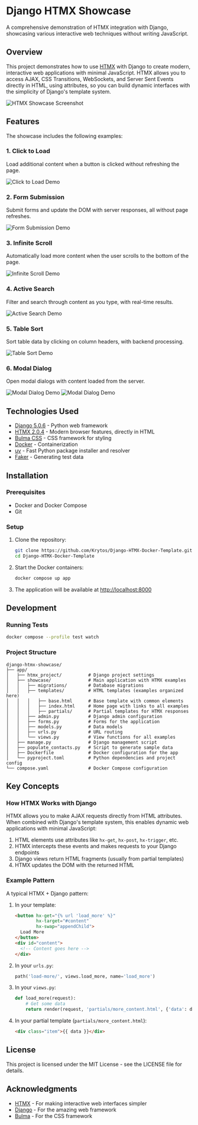 # Django HTMX Showcase

A comprehensive demonstration of HTMX integration with Django, showcasing various interactive web techniques without writing JavaScript.

## Overview

This project demonstrates how to use [HTMX](https://htmx.org/) with Django to create modern, interactive web applications with minimal JavaScript. HTMX allows you to access AJAX, CSS Transitions, WebSockets, and Server Sent Events directly in HTML, using attributes, so you can build dynamic interfaces with the simplicity of Django's template system.

![HTMX Showcase Screenshot](https://imgur.com/BSyPwUl.png)

## Features

The showcase includes the following examples:

### 1. Click to Load
Load additional content when a button is clicked without refreshing the page.

![Click to Load Demo](https://i.imgur.com/aZJSpLS.png)

### 2. Form Submission
Submit forms and update the DOM with server responses, all without page refreshes.

![Form Submission Demo](https://i.imgur.com/mn5QEe9.png)

### 3. Infinite Scroll
Automatically load more content when the user scrolls to the bottom of the page.

![Infinite Scroll Demo](https://i.imgur.com/nMoTZ79.png)

### 4. Active Search
Filter and search through content as you type, with real-time results.

![Active Search Demo](https://i.imgur.com/tYp84Ju.png)

### 5. Table Sort
Sort table data by clicking on column headers, with backend processing.

![Table Sort Demo](https://i.imgur.com/FikiRbb.png)

### 6. Modal Dialog
Open modal dialogs with content loaded from the server.

![Modal Dialog Demo](https://i.imgur.com/UMfAPb0.png)
![Modal Dialog Demo](https://i.imgur.com/vUrJ6rY.png)

## Technologies Used

- [Django 5.0.6](https://www.djangoproject.com/) - Python web framework
- [HTMX 2.0.4](https://htmx.org/) - Modern browser features, directly in HTML
- [Bulma CSS](https://bulma.io/) - CSS framework for styling
- [Docker](https://www.docker.com/) - Containerization
- [uv](https://github.com/astral-sh/uv) - Fast Python package installer and resolver
- [Faker](https://faker.readthedocs.io/) - Generating test data

## Installation

### Prerequisites

- Docker and Docker Compose
- Git

### Setup

1. Clone the repository:
   ```bash
   git clone https://github.com/Krytos/Django-HTMX-Docker-Template.git
   cd Django-HTMX-Docker-Template
   ```

2. Start the Docker containers:
   ```bash
   docker compose up app
   ```

3. The application will be available at [http://localhost:8000](http://localhost:8000)

## Development

### Running Tests
```bash
docker compose --profile test watch
```

### Project Structure

```
django-htmx-showcase/
├── app/
│   ├── htmx_project/          # Django project settings
│   ├── showcase/              # Main application with HTMX examples
│   │   ├── migrations/        # Database migrations
│   │   ├── templates/         # HTML templates (examples organized here)
│   │   │   ├── base.html      # Base template with common elements
│   │   │   ├── index.html     # Home page with links to all examples
│   │   │   ├── partials/      # Partial templates for HTMX responses
│   │   ├── admin.py           # Django admin configuration
│   │   ├── forms.py           # Forms for the application
│   │   ├── models.py          # Data models
│   │   ├── urls.py            # URL routing
│   │   └── views.py           # View functions for all examples
│   ├── manage.py              # Django management script
│   ├── populate_contacts.py   # Script to generate sample data
│   ├── Dockerfile             # Docker configuration for the app
│   └── pyproject.toml         # Python dependencies and project config
└── compose.yaml               # Docker Compose configuration
```

## Key Concepts

### How HTMX Works with Django

HTMX allows you to make AJAX requests directly from HTML attributes. When combined with Django's template system, this enables dynamic web applications with minimal JavaScript:

1. HTML elements use attributes like `hx-get`, `hx-post`, `hx-trigger`, etc.
2. HTMX intercepts these events and makes requests to your Django endpoints
3. Django views return HTML fragments (usually from partial templates)
4. HTMX updates the DOM with the returned HTML

### Example Pattern

A typical HTMX + Django pattern:

1. In your template:
   ```html
   <button hx-get="{% url 'load_more' %}" 
           hx-target="#content" 
           hx-swap="appendChild">
     Load More
   </button>
   <div id="content">
     <!-- Content goes here -->
   </div>
   ```

2. In your `urls.py`:
   ```python
   path('load-more/', views.load_more, name='load_more')
   ```

3. In your `views.py`:
   ```python
   def load_more(request):
       # Get some data
       return render(request, 'partials/more_content.html', {'data': data})
   ```

4. In your partial template (`partials/more_content.html`):
   ```html
   <div class="item">{{ data }}</div>
   ```


## License

This project is licensed under the MIT License - see the LICENSE file for details.

## Acknowledgments

- [HTMX](https://htmx.org/) - For making interactive web interfaces simpler
- [Django](https://www.djangoproject.com/) - For the amazing web framework
- [Bulma](https://bulma.io/) - For the CSS framework